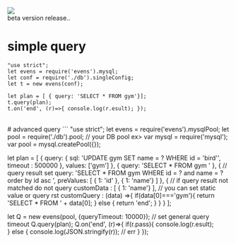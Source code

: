<img src="http://postfiles5.naver.net/MjAxNzAzMTVfMjMz/MDAxNDg5NTY4NjY0OTEw.NW1l-5VOppvl5pdxBfUnBJGv5bmnM7NM6sPoUr4fNQwg.c44oVld7u1gitW1YDpk-B9qGKrTKlkqSrfkjGpQyllYg.PNG.synth9/ev.PNG?type=w2"></img>
<br> beta version release.. <br>
# simple query
```
"use strict";
let evens = require('evens').mysql;
let conf = require('./db').singleConfig;
let t = new evens(conf);

let plan = [ { query: 'SELECT * FROM gym'}];
t.query(plan);
t.on('end', (r)=>{ console.log(r.esult); });
```
<br>
# advanced query
```
"use strict";
let evens = require('evens').mysqlPool;
let pool = require('./db').pool; // your DB pool ex> var mysql = require('mysql'); var pool  = mysql.createPool({});

let plan = [ {
  query: { sql: 'UPDATE gym SET name = ? WHERE id = \'bird\'', timeout : 500000 },
  values: ['gym']
}, {
  query: 'SELECT * FROM gym '
}, {
  // query result set
  query: 'SELECT * FROM gym WHERE id = ? and name = ? order by id asc ',
  preValues: [ { 1: 'id' }, { 1: 'name'} ]
}, {
  // if query result not matched do not query
  customData : [ { 1: 'name'} ], // you can set static value or query rst 
  customQuery : (data) =>{
    if(data[0]==='gym'){
      return 'SELECT * FROM ' + data[0];
    } else {
      return 'end';
    }
  }
}
];

let Q = new evens(pool, {queryTimeout: 10000}); // set general query timeout
Q.query(plan);
Q.on('end', (r)=>{
  if(r.pass){
    console.log(r.esult);    
  } else {
    console.log(JSON.stringify(r)); // err
  }
});
```
